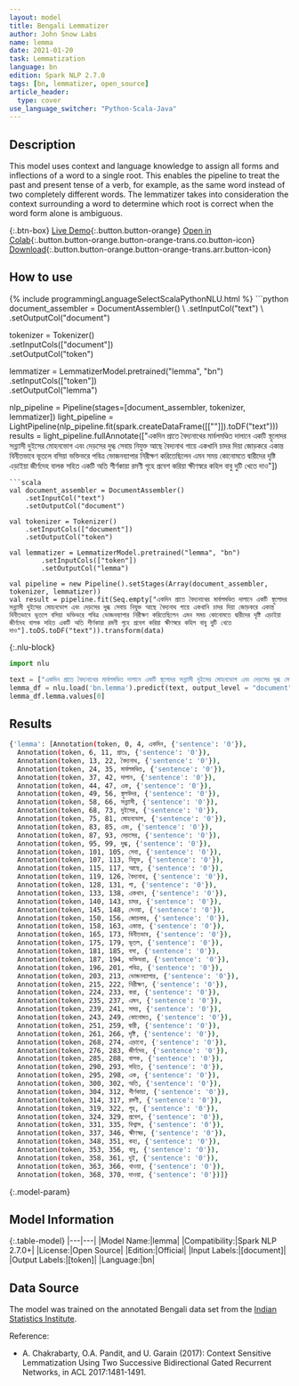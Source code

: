```yaml
---
layout: model
title: Bengali Lemmatizer
author: John Snow Labs
name: lemma
date: 2021-01-20
task: Lemmatization
language: bn
edition: Spark NLP 2.7.0
tags: [bn, lemmatizer, open_source]
article_header:
  type: cover
use_language_switcher: "Python-Scala-Java"
---
```


## Description

This model uses context and language knowledge to assign all forms and inflections of a word to a single root. This enables the pipeline to treat the past and present tense of a verb, for example, as the same word instead of two completely different words. The lemmatizer takes into consideration the context surrounding a word to determine which root is correct when the word form alone is ambiguous.

{:.btn-box}
[Live Demo](https://demo.johnsnowlabs.com/public/TEXT_PREPROCESSING/){:.button.button-orange}
[Open in Colab](https://colab.research.google.com/github/JohnSnowLabs/spark-nlp-workshop/blob/master/tutorials/streamlit_notebooks/TEXT_PREPROCESSING.ipynb){:.button.button-orange.button-orange-trans.co.button-icon}
[Download](https://s3.amazonaws.com/auxdata.johnsnowlabs.com/public/models/lemma_bn_2.7.0_2.4_1611163691269.zip){:.button.button-orange.button-orange-trans.arr.button-icon}

## How to use



<div class="tabs-box" markdown="1">
{% include programmingLanguageSelectScalaPythonNLU.html %}
```python
document_assembler = DocumentAssembler() \
    .setInputCol("text") \
    .setOutputCol("document")

tokenizer = Tokenizer()\
    .setInputCols(["document"]) \
    .setOutputCol("token")

lemmatizer = LemmatizerModel.pretrained("lemma", "bn") \
        .setInputCols(["token"]) \
        .setOutputCol("lemma")

nlp_pipeline = Pipeline(stages=[document_assembler, tokenizer, lemmatizer])
light_pipeline = LightPipeline(nlp_pipeline.fit(spark.createDataFrame([[""]]).toDF("text")))
results = light_pipeline.fullAnnotate(["একদিন প্রাতে বৈদ্যনাথের মার্বলমণ্ডিত দালানে একটি স্থূলোদর সন্ন্যাসী দুইসের মোহনভোগ এবং দেড়সের দুগ্ধ সেবায় নিযুক্ত আছে বৈদ্যনাথ গায়ে একখানি চাদর দিয়া জোড়করে একান্ত বিনীতভাবে ভূতলে বসিয়া ভক্তিভরে পবিত্র ভোজনব্যাপার নিরীক্ষণ করিতেছিলেন এমন সময় কোনোমতে দ্বারীদের দৃষ্টি এড়াইয়া জীর্ণদেহ বালক সহিত একটি অতি শীর্ণকায়া রমণী গৃহে প্রবেশ করিয়া ক্ষীণস্বরে কহিল বাবু দুটি খেতে দাও"])
```
```scala
val document_assembler = DocumentAssembler()
    .setInputCol("text")
    .setOutputCol("document")

val tokenizer = Tokenizer()
    .setInputCols(["document"])
    .setOutputCol("token")

val lemmatizer = LemmatizerModel.pretrained("lemma", "bn")
        .setInputCols(["token"])
        .setOutputCol("lemma")

val pipeline = new Pipeline().setStages(Array(document_assembler, tokenizer, lemmatizer))
val result = pipeline.fit(Seq.empty["একদিন প্রাতে বৈদ্যনাথের মার্বলমণ্ডিত দালানে একটি স্থূলোদর সন্ন্যাসী দুইসের মোহনভোগ এবং দেড়সের দুগ্ধ সেবায় নিযুক্ত আছে বৈদ্যনাথ গায়ে একখানি চাদর দিয়া জোড়করে একান্ত বিনীতভাবে ভূতলে বসিয়া ভক্তিভরে পবিত্র ভোজনব্যাপার নিরীক্ষণ করিতেছিলেন এমন সময় কোনোমতে দ্বারীদের দৃষ্টি এড়াইয়া জীর্ণদেহ বালক সহিত একটি অতি শীর্ণকায়া রমণী গৃহে প্রবেশ করিয়া ক্ষীণস্বরে কহিল বাবু দুটি খেতে দাও"].toDS.toDF("text")).transform(data)
```

{:.nlu-block}
```python
import nlu

text = ["একদিন প্রাতে বৈদ্যনাথের মার্বলমণ্ডিত দালানে একটি স্থূলোদর সন্ন্যাসী দুইসের মোহনভোগ এবং দেড়সের দুগ্ধ সেবায় নিযুক্ত আছে বৈদ্যনাথ গায়ে একখানি চাদর দিয়া জোড়করে একান্ত বিনীতভাবে ভূতলে বসিয়া ভক্তিভরে পবিত্র ভোজনব্যাপার নিরীক্ষণ করিতেছিলেন এমন সময় কোনোমতে দ্বারীদের দৃষ্টি এড়াইয়া জীর্ণদেহ বালক সহিত একটি অতি শীর্ণকায়া রমণী গৃহে প্রবেশ করিয়া ক্ষীণস্বরে কহিল বাবু দুটি খেতে দাও"]
lemma_df = nlu.load('bn.lemma').predict(text, output_level = "document")
lemma_df.lemma.values[0]
```

</div>

## Results

```bash
{'lemma': [Annotation(token, 0, 4, একদিন, {'sentence': '0'}),
  Annotation(token, 6, 11, প্রাতঃ, {'sentence': '0'}),
  Annotation(token, 13, 22, বৈদ্যনাথ, {'sentence': '0'}),
  Annotation(token, 24, 35, মার্বলমণ্ডিত, {'sentence': '0'}),
  Annotation(token, 37, 42, দালান, {'sentence': '0'}),
  Annotation(token, 44, 47, এক, {'sentence': '0'}),
  Annotation(token, 49, 56, স্থূলউদর, {'sentence': '0'}),
  Annotation(token, 58, 66, সন্ন্যাসী, {'sentence': '0'}),
  Annotation(token, 68, 73, দুইসের, {'sentence': '0'}),
  Annotation(token, 75, 81, মোহনভোগ, {'sentence': '0'}),
  Annotation(token, 83, 85, এবং, {'sentence': '0'}),
  Annotation(token, 87, 93, দেড়সের, {'sentence': '0'}),
  Annotation(token, 95, 99, দুগ্ধ, {'sentence': '0'}),
  Annotation(token, 101, 105, সেবা, {'sentence': '0'}),
  Annotation(token, 107, 113, নিযুক্ত, {'sentence': '0'}),
  Annotation(token, 115, 117, আছে, {'sentence': '0'}),
  Annotation(token, 119, 126, বৈদ্যনাথ, {'sentence': '0'}),
  Annotation(token, 128, 131, গা, {'sentence': '0'}),
  Annotation(token, 133, 138, একখান, {'sentence': '0'}),
  Annotation(token, 140, 143, চাদর, {'sentence': '0'}),
  Annotation(token, 145, 148, দেওয়া, {'sentence': '0'}),
  Annotation(token, 150, 156, জোড়কর, {'sentence': '0'}),
  Annotation(token, 158, 163, একান্ত, {'sentence': '0'}),
  Annotation(token, 165, 173, বিনীতভাব, {'sentence': '0'}),
  Annotation(token, 175, 179, ভূতল, {'sentence': '0'}),
  Annotation(token, 181, 185, বসা, {'sentence': '0'}),
  Annotation(token, 187, 194, ভক্তিভরা, {'sentence': '0'}),
  Annotation(token, 196, 201, পবিত্র, {'sentence': '0'}),
  Annotation(token, 203, 213, ভোজনব্যাপার, {'sentence': '0'}),
  Annotation(token, 215, 222, নিরীক্ষণ, {'sentence': '0'}),
  Annotation(token, 224, 233, করা, {'sentence': '0'}),
  Annotation(token, 235, 237, এমন, {'sentence': '0'}),
  Annotation(token, 239, 241, সময়, {'sentence': '0'}),
  Annotation(token, 243, 249, কোনোমত, {'sentence': '0'}),
  Annotation(token, 251, 259, দ্বারী, {'sentence': '0'}),
  Annotation(token, 261, 266, দৃষ্টি, {'sentence': '0'}),
  Annotation(token, 268, 274, এড়ানো, {'sentence': '0'}),
  Annotation(token, 276, 283, জীর্ণদেহ, {'sentence': '0'}),
  Annotation(token, 285, 288, বালক, {'sentence': '0'}),
  Annotation(token, 290, 293, সহিত, {'sentence': '0'}),
  Annotation(token, 295, 298, এক, {'sentence': '0'}),
  Annotation(token, 300, 302, অতি, {'sentence': '0'}),
  Annotation(token, 304, 312, শীর্ণকায়া, {'sentence': '0'}),
  Annotation(token, 314, 317, রমণী, {'sentence': '0'}),
  Annotation(token, 319, 322, গৃহ, {'sentence': '0'}),
  Annotation(token, 324, 329, প্রবেশ, {'sentence': '0'}),
  Annotation(token, 331, 335, বিশ্বাস, {'sentence': '0'}),
  Annotation(token, 337, 346, ক্ষীণস্বর, {'sentence': '0'}),
  Annotation(token, 348, 351, কহা, {'sentence': '0'}),
  Annotation(token, 353, 356, বাবু, {'sentence': '0'}),
  Annotation(token, 358, 361, দুই, {'sentence': '0'}),
  Annotation(token, 363, 366, খাওয়া, {'sentence': '0'}),
  Annotation(token, 368, 370, দাওয়া, {'sentence': '0'})]}
```

{:.model-param}
## Model Information

{:.table-model}
|---|---|
|Model Name:|lemma|
|Compatibility:|Spark NLP 2.7.0+|
|License:|Open Source|
|Edition:|Official|
|Input Labels:|[document]|
|Output Labels:|[token]|
|Language:|bn|

## Data Source

The model was trained on the annotated Bengali data set from the [Indian Statistics Institute](https://www.isical.ac.in).

Reference:

- A. Chakrabarty, O.A. Pandit, and U. Garain (2017): Context Sensitive Lemmatization Using Two Successive Bidirectional Gated Recurrent Networks, in ACL 2017:1481-1491.